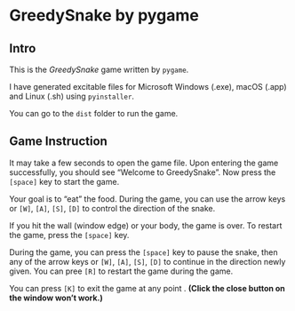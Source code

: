 # GreedySnake by pygame



## Intro

This is the *GreedySnake* game written by `pygame`.

I have generated excitable files for Microsoft Windows (.exe), macOS (.app) and Linux (.sh) using `pyinstaller`.

You can go to the `dist` folder to run the game.



## Game Instruction

It may take a few seconds to open the game file. Upon entering the game successfully, you should see “Welcome to GreedySnake”. Now press the `[space]` key to start the game.

Your goal is to “eat” the food. During the game, you can use the arrow keys or `[W]`, `[A]`, `[S]`, `[D]` to control the direction of the snake. 

If you hit the wall (window edge) or your body, the game is over. To restart the game, press the `[space]` key.

During the game, you can press the `[space]` key to pause the snake, then any of the arrow keys or `[W]`, `[A]`, `[S]`, `[D]` to continue in the direction newly given. You can pree `[R]` to restart the game during the game.

You can press `[K]` to exit the game at any point . **(Click the close button on the window won’t work.)**

